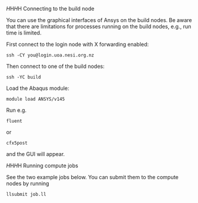 $H$H$H$H Connecting to the build node

You can use the graphical interfaces of Ansys on the build nodes. Be aware that there are limitations for processes running on the build nodes, e.g., run time is limited. 

First connect to the login node with X forwarding enabled:

    ssh -CY you@login.uoa.nesi.org.nz

Then connect to one of the build nodes:

    ssh -YC build

Load the Abaqus module:

    module load ANSYS/v145

Run e.g.
	
	fluent

or	

	cfx5post

and the GUI will appear. 

$H$H$H$H Running compute jobs

See the two example jobs below. You can submit them to the compute nodes by running
	
	llsubmit job.ll
